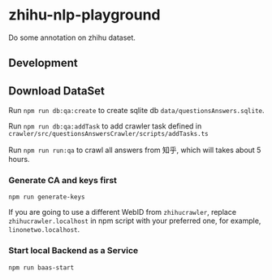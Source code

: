 # zhihu-nlp-playground

Do some annotation on zhihu dataset.

## Development

## Download DataSet

Run `npm run db:qa:create` to create sqlite db `data/questionsAnswers.sqlite`.

Run `npm run db:qa:addTask` to add crawler task defined in `crawler/src/questionsAnswersCrawler/scripts/addTasks.ts`

Run `npm run run:qa` to crawl all answers from 知乎, which will takes about 5 hours.

### Generate CA and keys first

```shell
npm run generate-keys
```

If you are going to use a different WebID from `zhihucrawler`, replace `zhihucrawler.localhost` in npm script with your preferred one, for example, `linonetwo.localhost`.

### Start local Backend as a Service

`npm run baas-start`

